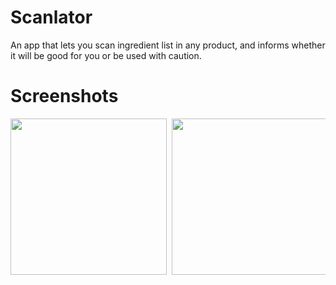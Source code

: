 # Scanlator
An app that lets you scan ingredient list in any product, and informs whether it will be good for you or be used with caution. 

# Screenshots
<pre>
<img src="https://challengepost-s3-challengepost.netdna-ssl.com/photos/production/software_photos/001/275/803/datas/original.jpg" width="250"> <img src="https://challengepost-s3-challengepost.netdna-ssl.com/photos/production/software_photos/001/275/935/datas/original.jpg" width="250"> <img src="https://challengepost-s3-challengepost.netdna-ssl.com/photos/production/software_photos/001/275/062/datas/original.jpg" width="250"> <img src="https://challengepost-s3-challengepost.netdna-ssl.com/photos/production/software_photos/001/275/065/datas/original.jpg" width="250"> <img src="https://challengepost-s3-challengepost.netdna-ssl.com/photos/production/software_photos/001/275/064/datas/gallery.jpg" width="250"> <img src="https://challengepost-s3-challengepost.netdna-ssl.com/photos/production/software_photos/001/275/063/datas/gallery.jpg" width="250"> <img src="https://challengepost-s3-challengepost.netdna-ssl.com/photos/production/software_photos/001/275/066/datas/gallery.jpg" width="250"> 

</pre>

